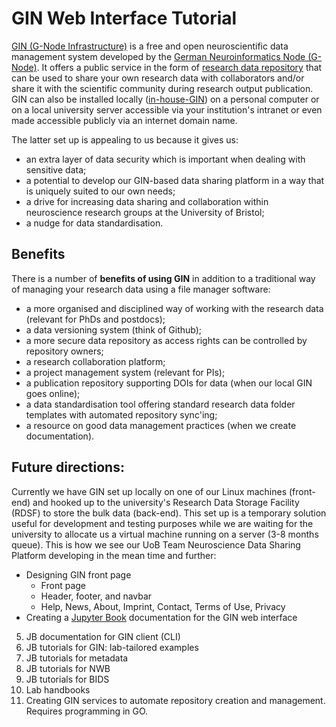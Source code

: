 # GIN Web Interface Tutorial

[GIN (G-Node Infrastructure)](https://gin.g-node.org/G-Node/Info/wiki) is a free and open neuroscientific data management system developed by the [German Neuroinformatics Node (G-Node)](https://www.g-node.org/). It offers a public service in the form of [research data repository](https://gin.g-node.org/) that can be used to share your own research data with collaborators and/or share it with the scientific community during research output publication. GIN can also be installed locally ([in-house-GIN](https://gin.g-node.org/G-Node/Info/wiki/In+House)) on a personal computer or on a local university server accessible via your institution's intranet or even made accessible publicly via an internet domain name.

The latter set up is appealing to us because it gives us:
- an extra layer of data security which is important when dealing with sensitive data;
- a potential to develop our GIN-based data sharing platform in a way that is uniquely suited to our own needs;
- a drive for increasing data sharing and collaboration within neuroscience research groups at the University of Bristol;
- a nudge for data standardisation.

## Benefits
There is a number of **benefits of using GIN** in addition to a traditional way of managing your research data using a file manager software:
- a more organised and disciplined way of working with the research data (relevant for PhDs and postdocs);
- a data versioning system (think of Github);
- a more secure data repository as access rights can be controlled by repository owners;
- a research collaboration platform;
- a project management system (relevant for PIs);
- a publication repository supporting DOIs for data (when our local GIN goes online);
- a data standardisation tool offering standard research data folder templates with automated repository sync'ing;
- a resource on good data management practices (when we create documentation).

## Future directions:
Currently we have GIN set up locally on one of our Linux machines (front-end) and hooked up to the university's Research Data Storage Facility (RDSF) to store the bulk data (back-end). This set up is a temporary solution useful for development and testing purposes while we are waiting for the university to allocate us a virtual machine running on a server (3-8 months queue). This is how we see our UoB Team Neuroscience Data Sharing Platform developing in the mean time and further:
- Designing GIN front page
  - Front page
  - Header, footer, and navbar
  - Help, News, About, Imprint, Contact, Terms of Use, Privacy
- Creating a [Jupyter Book](https://jupyterbook.org) documentation for the GIN web interface
5.	JB documentation for GIN client (CLI)
6.	JB tutorials for GIN: lab-tailored examples
7.	JB tutorials for metadata
8.	JB tutorials for NWB
9.	JB tutorials for BIDS
10.	Lab handbooks
11.	Creating GIN services to automate repository creation and management. Requires programming in GO.

